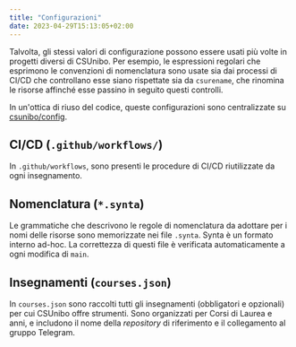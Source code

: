 ```yaml
---
title: "Configurazioni"
date: 2023-04-29T15:13:05+02:00
---
```


Talvolta, gli stessi valori di configurazione possono essere usati più volte in
progetti diversi di CSUnibo. Per esempio, le espressioni regolari che esprimono
le convenzioni di nomenclatura sono usate sia dai processi di CI/CD che
controllano esse siano rispettate sia da `csurename`, che rinomina le risorse
affinché esse passino in seguito questi controlli.

In un'ottica di riuso del codice, queste configurazioni sono centralizzate
su [csunibo/config](https://github.com/csunibo/config).

## CI/CD (`.github/workflows/`)

In `.github/workflows`, sono presenti le procedure di CI/CD riutilizzate da
ogni insegnamento.

## Nomenclatura (`*.synta`)

Le grammatiche che descrivono le regole di nomenclatura da adottare per i nomi
delle risorse sono memorizzate nei file `.synta`. Synta è un formato interno
ad-hoc. La correttezza di questi file è verificata automaticamente a ogni
modifica di `main`.

## Insegnamenti (`courses.json`)

In `courses.json` sono raccolti tutti gli insegnamenti (obbligatori e opzionali)
per cui CSUnibo offre strumenti. Sono organizzati per Corsi di Laurea e anni,
e includono il nome della _repository_ di riferimento e il collegamento al
gruppo Telegram.
